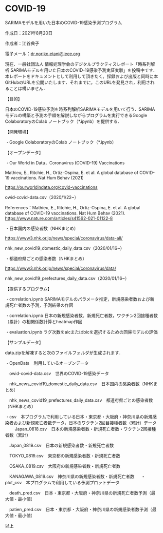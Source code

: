 # COVID-19
SARIMAモデルを用いた日本のCOVID-19感染予測プログラム

作成日：2021年8月20日

作成者：江谷典子

電子メール：dr.noriko.etani@ieee.org

現在、一般社団法人 情報処理学会のデジタルプラクティスレポート「時系列解析 SARIMAモデルを用いた日本のCOVID-19感染予測実証実験」を投稿中です．本レポートをドキュメントとして利用して頂きたく，採録および出版と同時に本GitHubのURLを公開いたします．それまでに，このURLを発見され，利用されることは構いません．

【目的】

日本のCOVID-19感染予測を時系列解析SARIMAモデルを用いて行う．SARIMAモデルの構築と予測の手順を解説しながらプログラムを実行できるGoogle ColaboratoryのColab ノートブック（*.ipynb）を提供する．

【開発環境】

・Google ColaboratoryのColab ノートブック（*.ipynb）

【オープンデータ】

・Our World in Data，Coronavirus (COVID-19) Vaccinations

Mathieu, E., Ritchie, H., Ortiz-Ospina, E. et al. A global database of COVID-19 vaccinations. Nat Hum Behav (2021)

https://ourworldindata.org/covid-vaccinations

owid-covid-data.csv（2020/1/22~）

References：Mathieu, E., Ritchie, H., Ortiz-Ospina, E. et al. A global database of COVID-19 vaccinations. Nat Hum Behav (2021). https://www.nature.com/articles/s41562-021-01122-8


・日本国内の感染者数（NHKまとめ）

https://www3.nhk.or.jp/news/special/coronavirus/data-all/

nhk_new_covid19_domestic_daily_data.csv（2020/01/16~）


・都道府県ごとの感染者数（NHKまとめ）

https://www3.nhk.or.jp/news/special/coronavirus/data/

nhk_new_covid19_prefectures_daily_data.csv（2020/01/16~）

【提供するプログラム】

・correlation.ipynb SARIMAモデルのパラメータ推定，新規感染者数および新規死亡者数の予測，予測結果の作図

・correlation.ipynb 日本の新規感染者数，新規死亡者数，ワクチン2回接種者数（累計）の相関係数計算とheatmap作図

・evaluation.ipynb ラグ次数をaicまたはbicを選択するための回帰モデルの評価

【サンプルデータ】

data.zipを解凍すると次のファイルフォルダが生成されます．

・OpenData　利用しているオープンデータ

　owid-covid-data.csv　世界のCOVID-19感染データ
 
　nhk_news_covid19_domestic_daily_data.csv　日本国内の感染者数（NHKまとめ）
 
　nhk_news_covid19_prefectures_daily_data.csv　都道府県ごとの感染者数（NHKまとめ）
  
・csv　本プログラムで利用している日本・東京都・大阪府・神奈川県の新規感染者および新規死亡者数データ，日本のワクチン2回目接種者数（累計）データ
　
　Japan_0818.csv　日本の新規感染者数・新規死亡者数・ワクチン2回接種者数（累計）
  
　Japan_0819.csv　日本の新規感染者数・新規死亡者数
  
　TOKYO_0819.csv　東京都の新規感染者数・新規死亡者数
  
　OSAKA_0819.csv　大阪府の新規感染者数・新規死亡者数
  
　KANAGAWA_0819.csv　神奈川県の新規感染者数・新規死亡者数
　
・plot_csv　本プログラムで利用している予測プロットデータ

　death_pred.csv　日本・東京都・大阪府・神奈川県の新規死亡者数予測（最大値・最小値）
 
　patien_pred.csv　日本・東京都・大阪府・神奈川県の新規感染者数予測（最大値・最小値）
　

以上

